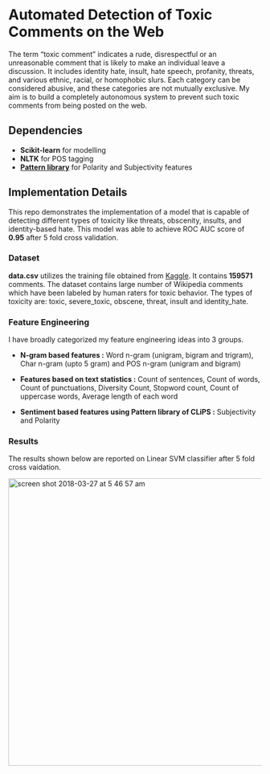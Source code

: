 # Automated Detection of Toxic Comments on the Web

The term “toxic comment” indicates a rude, disrespectful or an unreasonable comment that is likely to make an individual leave a discussion. It includes identity hate, insult, hate speech, profanity, threats, and various ethnic, racial, or homophobic slurs. Each category can be considered abusive, and these categories are not mutually exclusive. My aim is to build a completely autonomous system to prevent such toxic comments from being posted on the web.

## Dependencies

* **Scikit-learn** for modelling
* **NLTK** for POS tagging
* **[Pattern library](https://github.com/clips/pattern)** for Polarity and Subjectivity features


## Implementation Details

This repo demonstrates the implementation of a model that is capable of detecting different types of toxicity like threats, obscenity, insults, and identity-based hate. This model was able to achieve ROC AUC score of **0.95** after 5 fold cross validation. 

### Dataset

**data.csv** utilizes the training file obtained from [Kaggle](https://www.kaggle.com/c/jigsaw-toxic-comment-classification-challenge/data). It contains **159571** comments. The dataset contains large number of Wikipedia comments which have been labeled by human raters for toxic behavior. The types of toxicity are: toxic, severe_toxic, obscene, threat, insult and identity_hate.

### Feature Engineering
I have broadly categorized my feature engineering ideas into 3 groups.
* **N-gram based features :** Word n-gram (unigram, bigram and trigram), Char n-gram (upto 5 gram) and POS n-gram (unigram and bigram)

* **Features based on text statistics :** Count of sentences, Count of words, Count of punctuations, Diversity Count, Stopword count, Count of uppercase words, Average length of each word

* **Sentiment based features using Pattern library of CLiPS :** Subjectivity and Polarity

### Results
The results shown below are reported on Linear SVM classifier after 5 fold cross vaidation.

<img width="572" alt="screen shot 2018-03-27 at 5 46 57 am" src="https://user-images.githubusercontent.com/4180286/37997881-15f18aea-323a-11e8-96c6-2daf70e4fc4e.png">

